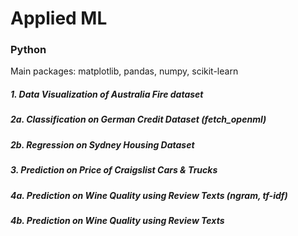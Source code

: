 # Applied ML

### Python 
Main packages: matplotlib, pandas, numpy, scikit-learn

##### 1. Data Visualization of Australia Fire dataset

##### 2a. Classification on German Credit Dataset (fetch_openml)

##### 2b. Regression on Sydney Housing Dataset

##### 3. Prediction on Price of Craigslist Cars & Trucks 

##### 4a. Prediction on Wine Quality using Review Texts (ngram, tf-idf)

##### 4b. Prediction on Wine Quality using Review Texts 
